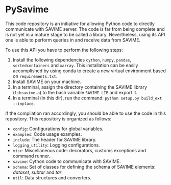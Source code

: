 # PySavime

This code repository is an initiative for allowing Python code to directly 
communicate with SAVIME server. The code is far from being
complete and is not yet in a mature stage to be called a
library. Nevertheless, using its API one is able to perform queries
in and receive data from SAVIME. 

To use this API you have to perform the following steps:

1. Install the following dependencies `cython`, `numpy`, `pandas`, 
`sortedcontainers` and `xarray`. This installation can be easily accomplished by using conda
to create a new virtual environment based on `requirements.txt`.
2. Install SAVIME on your machine.
3. In a terminal, assign the directory containing the SAVIME library (`libsavime.a`)
to the bash variable `SAVIME_LIB` and export it.
4. In a terminal (in this dir), run the command: `python setup.py build_ext --inplace`.

If the compilation ran accordingly, you should be able to use
the code in this repository. This repository is organized as 
follows:

- `config`: Configurations for global variables.
- `examples`: Code usage examples.
- `include`: The header for SAVIME library.
- `logging_utility`: Logging configurations.
- `misc`: Miscellaneous code: decorators, customs
exceptions and command runner.
- `savime`: Cython code to communicate with SAVIME.
- `schema`: Set of classes for defining the schema of 
SAVIME elements: *dataset*, *subtar* and *tar*.
- `util`: Data structures and converters.
